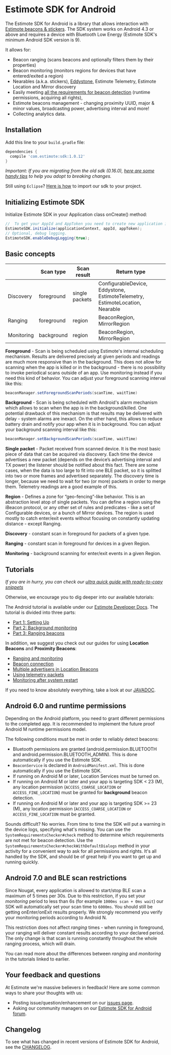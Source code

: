 # Estimote SDK for Android #

The Estimote SDK for Android is a library that allows interaction with [Estimote beacons & stickers](http://estimote.com/#jump-to-products). The SDK system works on Android 4.3 or above and requires a device with Bluetooth Low Energy (Estimote SDK's minimum Android SDK version is 9).

It allows for:
- Beacon ranging (scans beacons and optionally filters them by their properties)
- Beacon monitoring (monitors regions for devices that have entered/exited a region)
- Nearables (a.k.a. stickers), [Eddystone](https://developers.google.com/beacons), Estimote Telemetry, Estimote Location and Mirror discovery
- Easily meeting [all the requirements for beacon detection](http://estimote.github.io/Android-SDK/JavaDocs/com/estimote/sdk/SystemRequirementsChecker.html) (runtime permissions, acquiring all rights),
- Estimote beacons management - changing proximity UUID, major & minor values, broadcasting power, advertising interval and more!
- Collecting analytics data.

## Installation

Add this line to your `build.gradle` file:

```gradle
dependencies {
  compile 'com.estimote:sdk:1.0.12'
}
```
*Important: If you are migrating from the old sdk (0.16.0), [here are some handy tips](Docs/switching_to_1.0.0.md) to help you adopt to breaking changes.*

Still using `Eclipse`? [Here is how](Docs/manual_installation.md) to import our sdk to your project.

## Initializing Estimote SDK

Initialize Estimote SDK in your Application class onCreate() method:

```java
//  To get your AppId and AppToken you need to create new application in Estimote Cloud.
EstimoteSDK.initialize(applicationContext, appId, appToken);
// Optional, debug logging.
EstimoteSDK.enableDebugLogging(true);
```

 ## Basic concepts

|    | Scan type | Scan result | Return type |
| ------------- | ------------- | ------------- | ------------- |
| Discovery | foreground | single packets |  ConfigurableDevice, Eddystone, EstimoteTelemetry, EstimoteLocation, Nearable |
| Ranging | foreground | region | BeaconRegion, MirrorRegion |
| Monitoring | background | region | BeaconRegion, MirrorRegion   |

**Foreground** - Scan is being scheduled using Estimote's internal scheduling mechanism.
Results are delivered precisely at given periods and readings are much more responsive than in the background.
This does not allow for scanning when the app is killed or in the background - there is no possibility to invoke periodical scans outside of an app.
Use monitoring instead if you need this kind of behavior. You can adjust your foreground scanning interval like this:
```java
beaconManager.setForegroundScanPeriods(scanTime, waitTime)
```

**Background** - Scan is being scheduled with Android's alarm mechanism which allows to scan when the app is in the background/killed.
One potential drawback of this mechanism is that results may be delivered with delay - system alarms are inexact.
On the other hand, this allows to reduce battery drain and notify your app when it is in background.
You can adjust your background scanning interval like this:
```java
beaconManager.setBackgroundScanPeriods(scanTime, waitTime)
```

**Single packet** - Packet received from scanned device. It is the most basic piece of data that can be acquired via discovery.
Each time the device advertises a new packet (depends on the device’s advertising interval and TX power) the listener should be notified about this fact.
There are some cases, when the data is too large to fit into one BLE packet, so it is splitted into two or more frames and advertised separately.
The discovery time is longer, because we need to wait for two (or more) packets in order to merge them.
Telemetry readings are a good example of this.

**Region** - Defines a zone for “geo-fencing”-like behavior. This is an abstraction level atop of single packets.
You can define a region using the iBeacon protocol, or any other set of rules and predicates - like a set of Configurable devices, or a bunch of Mirror devices. The region is used mostly to catch enter/exit events without focusing on constantly updating distance - except Ranging.

**Discovery** - constant scan in foreground for packets of a given type.

**Ranging** - constant scan in foreground for devices in a given Region.

**Monitoring** - background scanning for enter/exit events in a given Region.

## Tutorials

*If you are in hurry, you can check our [ultra quick guide with ready-to-copy snippets](Docs/quick_snippets.md)*

Otherwise, we encourage you to dig deeper into our available tutorials:

The Android tutorial is available under our [Estimote Developer Docs](http://developer.estimote.com/android/tutorial/part-1-setting-up/). The tutorial is divided into three parts:
 - [Part 1: Setting Up](http://developer.estimote.com/android/tutorial/part-1-setting-up/)
 - [Part 2: Background monitoring](http://developer.estimote.com/android/tutorial/part-2-background-monitoring/)
 - [Part 3: Ranging beacons](http://developer.estimote.com/android/tutorial/part-3-ranging-beacons/)

In addition, we suggest you check out our guides for using **Location Beacons** and **Proximity Beacons**:
 - [Ranging and monitoring](/Docs/DOC_monitoring_scanning.md)
 - [Beacon connection](/Docs/DOC_deviceConnection.md)
 - [Multiple advertisers in Location Beacons](/Docs/DOC_multiadvertisers.md)
 - [Using telemetry packets](/Docs/DOC_telemetry.md)
 - [Monitoring after system restart](/Docs/DOC_monitoring_after_restart.md)

If you need to know absolutely everything, take a look at our [JAVADOC](http://estimote.github.io/Android-SDK/JavaDocs/).

## Android 6.0 and runtime permissions

Depending on the Android platform, you need to grant different permissions to the completed app. It is recommended to implement the future proof Android M runtime permissions model.

 The following conditions must be met in order to reliably detect beacons:
  - Bluetooth permissions are granted (android.permission.BLUETOOTH and android.permission.BLUETOOTH_ADMIN). This is done automatically if you use the Estimote SDK.
  - `BeaconService` is declared in `AndroidManifest.xml`. This is done automatically if you use the Estimote SDK.
  - If running on Android M or later, Location Services must be turned on.
  - If running on Android M or later and your app is targeting SDK < 23 (M), any location permission (`ACCESS_COARSE_LOCATION` or `ACCESS_FINE_LOCATION`) must be granted for <b>background</b> beacon detection.
  - If running on Android M or later and your app is targeting SDK >= 23 (M), any location permission (`ACCESS_COARSE_LOCATION` or `ACCESS_FINE_LOCATION` must be granted.

Sounds difficult? No worries. From time to time the SDK will put a warning in the device logs, specifying what's missing.
You can use the `SystemRequirementsChecker#check` method to determine which requirements are not met for beacon detection.
Use the `SystemRequirementsChecker#checkWithDefaultDialogs` method in your activity for a convenient way to ask for all permissions and rights.
It's all handled by the SDK, and should be of great help if you want to get up and running quickly.

## Android 7.0 and BLE scan restrictions

Since Nougat, every application is allowed to start/stop BLE scan a maximum of 5 times per 30s. Due to this restriction, if you set your *monitoring* period to less than 6s (for example `1000ms scan + 0ms wait`) our SDK will automatically set your scan time to `6000ms`. You should still be getting onEnter/onExit results properly. We strongly recommend you verify your monitoring periods according to Android N.

This restriction does not affect *ranging* times - when running in foreground, your ranging will deliver constant results according to your declared period. The only change is that scan is running constantly throughout the whole ranging process, which will drain.

You can read more about the differences between *ranging* and *monitoring* in the tutorials linked to earlier.

## Your feedback and questions
At Estimote we're massive believers in feedback! Here are some common ways to share your thoughts with us:
  - Posting issue/question/enhancement on our [issues page](https://github.com/Estimote/Android-SDK/issues).
  - Asking our community managers on our [Estimote SDK for Android forum](https://forums.estimote.com/c/android-sdk).

## Changelog
To see what has changed in recent versions of Estimote SDK for Android, see the [CHANGELOG](CHANGELOG.md).
